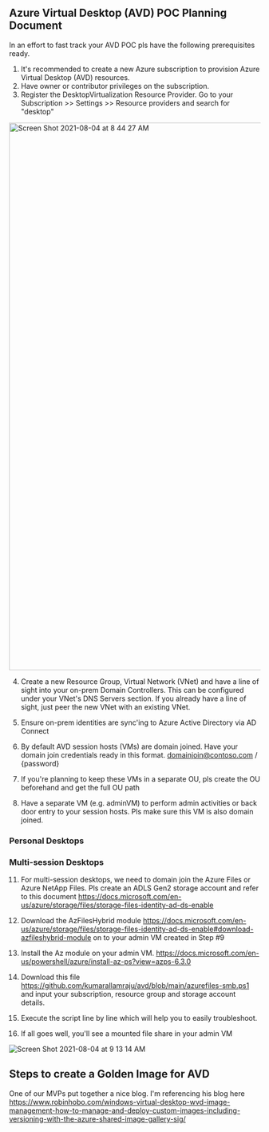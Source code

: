 
## Azure Virtual Desktop (AVD) POC Planning Document

In an effort to fast track your AVD POC pls have the following prerequisites ready.

1. It's recommended to create a new Azure subscription to provision Azure Virtual Desktop (AVD) resources.
2. Have owner or contributor privileges on the subscription.
3. Register the DesktopVirtualization Resource Provider. Go to your Subscription >> Settings >> Resource providers and search for "desktop"

<img width="1095" alt="Screen Shot 2021-08-04 at 8 44 27 AM" src="https://user-images.githubusercontent.com/15897803/128211842-228f1af7-9992-4671-a7f9-c2bf8191b703.png">

4. Create a new Resource Group, Virtual Network (VNet) and have a line of sight into your on-prem Domain Controllers. This can be configured under your VNet's DNS Servers section. If you already have a line of sight, just peer the new VNet with an existing VNet.

5. Ensure on-prem identities are sync'ing to Azure Active Directory via AD Connect

6. By default AVD session hosts (VMs) are domain joined. Have your domain join credentials ready in this format. domainjoin@contoso.com / {password}

8. If you're planning to keep these VMs in a separate OU, pls create the OU beforehand and get the full OU path
9. Have a separate VM (e.g. adminVM) to perform admin activities or back door entry to your session hosts. Pls make sure this VM is also domain joined.

### Personal Desktops

### Multi-session Desktops

11. For multi-session desktops, we need to domain join the Azure Files or Azure NetApp Files. Pls create an ADLS Gen2 storage account and refer to this document https://docs.microsoft.com/en-us/azure/storage/files/storage-files-identity-ad-ds-enable 

10. Download the AzFilesHybrid module https://docs.microsoft.com/en-us/azure/storage/files/storage-files-identity-ad-ds-enable#download-azfileshybrid-module on to your admin VM created in Step #9


11. Install the Az module on your admin VM. https://docs.microsoft.com/en-us/powershell/azure/install-az-ps?view=azps-6.3.0

12. Download this file https://github.com/kumarallamraju/avd/blob/main/azurefiles-smb.ps1 and input your subscription, resource group and storage account details.

14. Execute the script line by line which will help you to easily troubleshoot.

15. If all goes well, you'll see a mounted file share in your admin VM

![Screen Shot 2021-08-04 at 9 13 14 AM](https://user-images.githubusercontent.com/15897803/128216477-5d3a33f5-7948-4204-8496-49fe88829a7e.png)


## Steps to create a Golden Image for AVD

One of our MVPs put together a nice blog. I'm referencing his blog here https://www.robinhobo.com/windows-virtual-desktop-wvd-image-management-how-to-manage-and-deploy-custom-images-including-versioning-with-the-azure-shared-image-gallery-sig/
